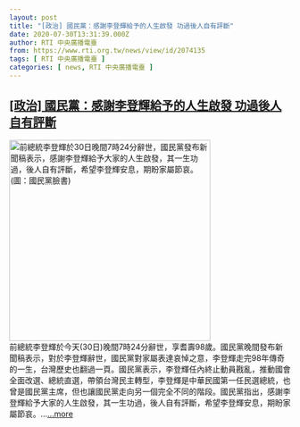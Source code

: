 ```yaml
---
layout: post
title: "[政治] 國民黨：感謝李登輝給予的人生啟發 功過後人自有評斷"
date: 2020-07-30T13:31:39.000Z
author: RTI 中央廣播電臺
from: https://www.rti.org.tw/news/view/id/2074135
tags: [ RTI 中央廣播電臺 ]
categories: [ news, RTI 中央廣播電臺 ]
---
```

<!--1596115899000-->
[[政治] 國民黨：感謝李登輝給予的人生啟發 功過後人自有評斷](https://www.rti.org.tw/news/view/id/2074135)
------

<div>
<img src="https://static.rti.org.tw/assets/thumbnails/2020/07/30/46a0c36f6d5c4c08579108eb1449fa3f.png" width="360" alt="前總統李登輝於30日晚間7時24分辭世，國民黨發布新聞稿表示，感謝李登輝給予大家的人生啟發，其一生功過，後人自有評斷，希望李登輝安息，期盼家屬節哀。(圖：國民黨臉書)" title="前總統李登輝於30日晚間7時24分辭世，國民黨發布新聞稿表示，感謝李登輝給予大家的人生啟發，其一生功過，後人自有評斷，希望李登輝安息，期盼家屬節哀。(圖：國民黨臉書)"><br>前總統李登輝於今天(30日)晚間7時24分辭世，享耆壽98歲。國民黨晚間發布新聞稿表示，對於李登輝辭世，國民黨對家屬表達哀悼之意，李登輝走完98年傳奇的一生，台灣歷史也翻過一頁。國民黨表示，李登輝任內終止動員戡亂，推動國會全面改選、總統直選，帶領台灣民主轉型，李登輝是中華民國第一任民選總統，也曾是國民黨主席，但也讓國民黨走向另一個完全不同的階段。國民黨指出，感謝李登輝給予大家的人生啟發，其一生功過，後人自有評斷，希望李登輝安息，期盼家屬節哀。...<a target="_blank" href="https://www.rti.org.tw/news/view/id/2074135">...more</a>
</div>
